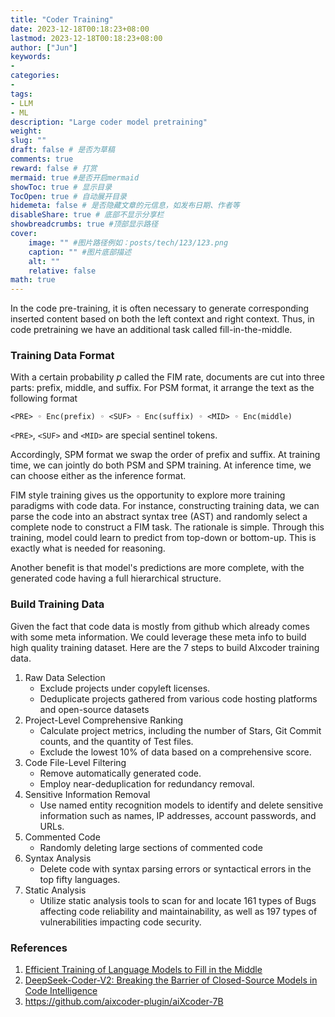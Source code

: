 ```yaml
---
title: "Coder Training"
date: 2023-12-18T00:18:23+08:00
lastmod: 2023-12-18T00:18:23+08:00
author: ["Jun"]
keywords: 
- 
categories: 
- 
tags: 
- LLM
- ML
description: "Large coder model pretraining"
weight:
slug: ""
draft: false # 是否为草稿
comments: true
reward: false # 打赏
mermaid: true #是否开启mermaid
showToc: true # 显示目录
TocOpen: true # 自动展开目录
hidemeta: false # 是否隐藏文章的元信息，如发布日期、作者等
disableShare: true # 底部不显示分享栏
showbreadcrumbs: true #顶部显示路径
cover:
    image: "" #图片路径例如：posts/tech/123/123.png
    caption: "" #图片底部描述
    alt: ""
    relative: false
math: true
---
```


In the code pre-training, it is often necessary to generate corresponding inserted content based on both the left context and right context. Thus, in code pretraining we have an additional task called fill-in-the-middle. 

### Training Data Format

With a certain probability $p$ called the FIM rate, documents are cut into three parts: prefix, middle, and suffix. For PSM format,
it arrange the text as the following format
```
<PRE> ◦ Enc(prefix) ◦ <SUF> ◦ Enc(suffix) ◦ <MID> ◦ Enc(middle)
```
`<PRE>`, `<SUF>` and `<MID>` are special sentinel tokens. 

Accordingly, SPM format we swap the order of prefix and suffix. At training time, we can jointly do both PSM and SPM training. At inference time, we can choose either as the inference format.

FIM style training gives us the opportunity to explore more training paradigms with code data. For instance, constructing training data, we can parse the code into an abstract syntax tree (AST) and randomly select a complete node to construct a FIM task. The rationale is simple. Through this training, model could learn to predict from top-down or bottom-up. This is exactly what is needed for reasoning.

Another benefit is that model's predictions are more complete, with the generated code having a full hierarchical structure.


### Build Training Data
Given the fact that code data is mostly from github which already comes with some meta information. We could leverage these meta info to build high quality training dataset. Here are the 7 steps to build AIxcoder training data. 

1. Raw Data Selection
    - Exclude projects under copyleft licenses.
    - Deduplicate projects gathered from various code hosting platforms and open-source datasets
2. Project-Level Comprehensive Ranking
    - Calculate project metrics, including the number of Stars, Git Commit counts, and the quantity of Test files.
    - Exclude the lowest 10% of data based on a comprehensive score.
3. Code File-Level Filtering
    - Remove automatically generated code.
    - Employ near-deduplication for redundancy removal.
4. Sensitive Information Removal
    - Use named entity recognition models to identify and delete sensitive information such as names, IP addresses, account passwords, and URLs.
5. Commented Code
    - Randomly deleting large sections of commented code
6. Syntax Analysis
    - Delete code with syntax parsing errors or syntactical errors in the top fifty languages.
7. Static Analysis
    - Utilize static analysis tools to scan for and locate 161 types of Bugs affecting code reliability and maintainability, as well as 197 types of vulnerabilities impacting code security.




### References
1. [Efficient Training of Language Models to Fill in the Middle](https://arxiv.org/pdf/2207.14255.pdf)
2. [DeepSeek-Coder-V2: Breaking the Barrier of Closed-Source Models in Code Intelligence](https://arxiv.org/abs/2406.11931)
3. https://github.com/aixcoder-plugin/aiXcoder-7B